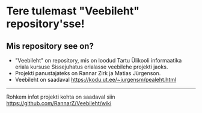 # Tere tulemast "Veebileht" repository'sse!
## Mis repository see on?
* "Veebileht" on repository, mis on loodud Tartu Ülikooli informaatika eriala kursuse Sissejuhatus erialasse veebilehe projekti jaoks.
* Projekti panustajateks on Rannar Zirk ja Matias Jürgenson.
* Veebileht on saadaval https://kodu.ut.ee/~jurgensm/pealeht.html
***
Rohkem infot projekti kohta on saadaval siin https://github.com/RannarZ/Veebileht/wiki
